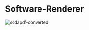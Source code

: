 # Software-Renderer
![sodapdf-converted](https://user-images.githubusercontent.com/70552370/205189795-52edb843-ba37-4824-987d-68c919fa86d9.jpg)
